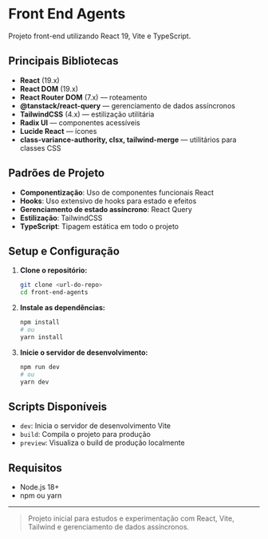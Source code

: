 # Front End Agents

Projeto front-end utilizando React 19, Vite e TypeScript.

## Principais Bibliotecas
- **React** (19.x)
- **React DOM** (19.x)
- **React Router DOM** (7.x) — roteamento
- **@tanstack/react-query** — gerenciamento de dados assíncronos
- **TailwindCSS** (4.x) — estilização utilitária
- **Radix UI** — componentes acessíveis
- **Lucide React** — ícones
- **class-variance-authority, clsx, tailwind-merge** — utilitários para classes CSS

## Padrões de Projeto
- **Componentização**: Uso de componentes funcionais React
- **Hooks**: Uso extensivo de hooks para estado e efeitos
- **Gerenciamento de estado assíncrono**: React Query
- **Estilização**: TailwindCSS
- **TypeScript**: Tipagem estática em todo o projeto

## Setup e Configuração
1. **Clone o repositório:**
   ```bash
   git clone <url-do-repo>
   cd front-end-agents
   ```
2. **Instale as dependências:**
   ```bash
   npm install
   # ou
   yarn install
   ```
3. **Inicie o servidor de desenvolvimento:**
   ```bash
   npm run dev
   # ou
   yarn dev
   ```

## Scripts Disponíveis
- `dev`: Inicia o servidor de desenvolvimento Vite
- `build`: Compila o projeto para produção
- `preview`: Visualiza o build de produção localmente

## Requisitos
- Node.js 18+
- npm ou yarn

---

> Projeto inicial para estudos e experimentação com React, Vite, Tailwind e gerenciamento de dados assíncronos. 